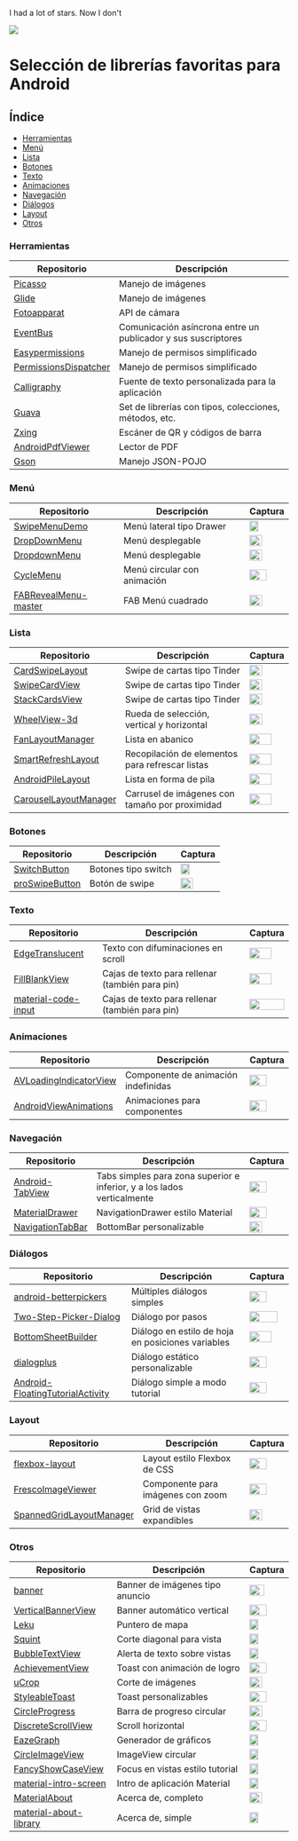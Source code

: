 I had a lot of stars.
Now I don't

![](images/the-best.jpg)

# Selección de librerías favoritas para Android

## Índice
* [Herramientas](sections/herramientas.md)
* [Menú](sections/menu.md)
* [Lista](sections/lista.md)
* [Botones](sections/botones.md)
* [Texto](sections/texto.md)
* [Animaciones](sections/animaciones.md)
* [Navegación](sections/navegacion.md)
* [Diálogos](sections/dialogos.md)
* [Layout](sections/layout.md)
* [Otros](sections/otros.md)

### Herramientas
Repositorio | Descripción
-|-
[Picasso](https://github.com/square/picasso) | Manejo de imágenes
[Glide](https://github.com/bumptech/glide) | Manejo de imágenes
[Fotoapparat](https://github.com/Fotoapparat/Fotoapparat) | API de cámara
[EventBus](https://github.com/greenrobot/EventBus) | Comunicación asíncrona entre un publicador y sus suscriptores
[Easypermissions](https://github.com/googlesamples/easypermissions) | Manejo de permisos simplificado
[PermissionsDispatcher](https://github.com/permissions-dispatcher/PermissionsDispatcher) | Manejo de permisos simplificado
[Calligraphy](https://github.com/chrisjenx/Calligraphy) | Fuente de texto personalizada para la aplicación
[Guava](https://github.com/google/guava) | Set de librerías con tipos, colecciones, métodos, etc.
[Zxing](https://github.com/zxing/zxing) | Escáner de QR y códigos de barra
[AndroidPdfViewer](https://github.com/barteksc/AndroidPdfViewer) | Lector de PDF
[Gson](https://github.com/google/gson) | Manejo JSON-POJO

### Menú
Repositorio | Descripción | Captura
-|-|-
[SwipeMenuDemo](https://github.com/Brioal/SwipeMenuDemo) | Menú lateral tipo Drawer | <img src="images/SwipeMenuDemo.png" width=50%>
[DropDownMenu](https://github.com/fg2q1q3q/DropDownMenu) | Menú desplegable | <img src="images/DropDownMenu.png" width=60%>
[DropdownMenu](https://github.com/twiceyuan/DropdownMenu) | Menú desplegable | <img src="images/DropdownMenu2.png" width=60%>
[CycleMenu](https://github.com/Cleveroad/CycleMenu) | Menú circular con animación | <img src="images/CycleMenu.png" width=70%>
[FABRevealMenu-master](https://github.com/HarinTrivedi/FABRevealMenu-master) | FAB Menú cuadrado | <img src="images/FABRevealMenu-master.png" width=60%>

### Lista
Repositorio | Descripción | Captura
-|-|-
[CardSwipeLayout](https://github.com/yuqirong/CardSwipeLayout) | Swipe de cartas tipo Tinder | <img src="images/CardSwipeLayout.png" width=60%>
[SwipeCardView](https://github.com/xiepeijie/SwipeCardView) | Swipe de cartas tipo Tinder | <img src="images/SwipeCardView.png" width=60%>
[StackCardsView](https://github.com/wensefu/StackCardsView) | Swipe de cartas tipo Tinder | <img src="images/StackCardsView.png" width=60%>
[WheelView-3d](https://github.com/youxiaochen/WheelView-3d) | Rueda de selección, vertical y horizontal | <img src="images/WheelView.png" width=60%>
[FanLayoutManager](https://github.com/Cleveroad/FanLayoutManager) | Lista en abanico | <img src="images/FanLayoutManager.png" width=80%>
[SmartRefreshLayout](https://github.com/scwang90/SmartRefreshLayout) | Recopilación de elementos para refrescar listas | <img src="images/SmartRefreshLayout.png" width=80%>
[AndroidPileLayout](https://github.com/xmuSistone/AndroidPileLayout) | Lista en forma de pila | <img src="images/AndroidPileLayout.png" width=80%>
[CarouselLayoutManager](https://github.com/Azoft/CarouselLayoutManager) | Carrusel de imágenes con tamaño por proximidad | <img src="images/CarouselLayoutManager.png" width=80%>

### Botones
Repositorio | Descripción | Captura
-|-|-
[SwitchButton](https://github.com/KingJA/SwitchButton) | Botones tipo switch | <img src="images/SwitchButton.png" width=50%>
[proSwipeButton](https://github.com/shadowfaxtech/proSwipeButton) | Botón de swipe | <img src="images/proSwipeButton.png" width=60%>

### Texto
Repositorio | Descripción | Captura
-|-|-
[EdgeTranslucent](https://github.com/qinci/EdgeTranslucent) | Texto con difuminaciones en scroll | <img src="images/EdgeTranslucent.png" width=80%>
[FillBlankView](https://github.com/woxingxiao/FillBlankView) | Cajas de texto para rellenar (también para pin) | <img src="images/FillBlankView.png" width=80%>
[material-code-input](https://github.com/bajian/material-code-input) | Cajas de texto para rellenar (también para pin) | <img src="images/material-code-input.png" width=100%>

### Animaciones
Repositorio | Descripción | Captura
-|-|-
[AVLoadingIndicatorView](https://github.com/81813780/AVLoadingIndicatorView) | Componente de animación indefinidas | <img src="images/AVLoadingIndicatorView.png" width=70%>
[AndroidViewAnimations](https://github.com/daimajia/AndroidViewAnimations) | Animaciones para componentes | <img src="images/AndroidViewAnimations.png" width=70%>

### Navegación
Repositorio | Descripción | Captura
-|-|-
[Android-TabView](https://github.com/yaochangliang159/Android-TabView) | Tabs simples para zona superior e inferior, y a los lados verticalmente | <img src="images/Android-TabView.png" width=70%>
[MaterialDrawer](https://github.com/mikepenz/MaterialDrawer) | NavigationDrawer estilo Material | <img src="images/MaterialDrawer.png" width=70%>
[NavigationTabBar](https://github.com/Devlight/NavigationTabBar) | BottomBar personalizable | <img src="images/NavigationTabBar.png" width=60%>

### Diálogos
Repositorio | Descripción | Captura
-|-|-
[android-betterpickers](https://github.com/code-troopers/android-betterpickers) | Múltiples diálogos simples | <img src="images/android-betterpickers.png" width=70%>
[Two-Step-Picker-Dialog](https://github.com/aliab/Two-Step-Picker-Dialog) | Diálogo por pasos | <img src="images/Two-Step-Picker-Dialog.png" width=90%>
[BottomSheetBuilder](https://github.com/rubensousa/BottomSheetBuilder) | Diálogo en estilo de hoja en posiciones variables | <img src="images/BottomSheetBuilder.png" width=80%>
[dialogplus](https://github.com/orhanobut/dialogplus) | Diálogo estático personalizable | <img src="images/dialogplus.png" width=70%>
[Android-FloatingTutorialActivity](https://github.com/klinker24/Android-FloatingTutorialActivity) | Diálogo simple a modo tutorial | <img src="images/Android-FloatingTutorialActivity.png" width=70%>

### Layout
Repositorio | Descripción | Captura
-|-|-
[flexbox-layout](https://github.com/google/flexbox-layout) | Layout estilo Flexbox de CSS | <img src="images/flexbox-layout.png" width=70%>
[FrescoImageViewer](https://github.com/stfalcon-studio/FrescoImageViewer) | Componente para imágenes con zoom | <img src="images/FrescoImageViewer.png" width=70%>
[SpannedGridLayoutManager](https://github.com/Arasthel/SpannedGridLayoutManager) | Grid de vistas expandibles | <img src="images/SpannedGridLayoutManager.png" width=60%>

### Otros
Repositorio | Descripción | Captura
-|-|-
[banner](https://github.com/youth5201314/banner) | Banner de imágenes tipo anuncio | <img src="images/banner.png" width=65%>
[VerticalBannerView](https://github.com/guojunustb/VerticalBannerView) | Banner automático vertical | <img src="images/VerticalBannerView.png" width=70%>
[Leku](https://github.com/SchibstedSpain/Leku) | Puntero de mapa | <img src="images/Leku.png" width=50%>
[Squint](https://github.com/IntruderShanky/Squint) | Corte diagonal para vista | <img src="images/Squint.png" width=50%>
[BubbleTextView](https://github.com/dupengtao/BubbleTextView) | Alerta de texto sobre vistas | <img src="images/BubbleTextView.png" width=50%>
[AchievementView](https://github.com/RafaelBarbosatec/AchievementView) | Toast con animación de logro | <img src="images/AchievementView.png" width=70%>
[uCrop](https://github.com/Yalantis/uCrop) | Corte de imágenes | <img src="images/uCrop.png" width=60%>
[StyleableToast](https://github.com/Muddz/StyleableToast) | Toast personalizables | <img src="images/StyleableToast.png" width=70%>
[CircleProgress](https://github.com/lzyzsd/CircleProgress) | Barra de progreso circular | <img src="images/CircleProgress.png" width=60%>
[DiscreteScrollView](https://github.com/yarolegovich/DiscreteScrollView) | Scroll horizontal | <img src="images/DiscreteScrollView.png" width=70%>
[EazeGraph](https://github.com/blackfizz/EazeGraph) | Generador de gráficos | <img src="images/EazeGraph.png" width=50%>
[CircleImageView](https://github.com/hdodenhof/CircleImageView) | ImageView circular | <img src="images/CircleImageView.png" width=50%>
[FancyShowCaseView](https://github.com/faruktoptas/FancyShowCaseView) | Focus en vistas estilo tutorial | <img src="images/FancyShowCaseView.png" width=50%>
[material-intro-screen](https://github.com/TangoAgency/material-intro-screen) | Intro de aplicación Material | <img src="images/material-intro-screen.png" width=50%>
[MaterialAbout](https://github.com/jrvansuita/MaterialAbout) | Acerca de, completo | <img src="images/MaterialAbout.png" width=60%>
[material-about-library](https://github.com/daniel-stoneuk/material-about-library) | Acerca de, simple | <img src="images/material-about-library.png" width=50%>
